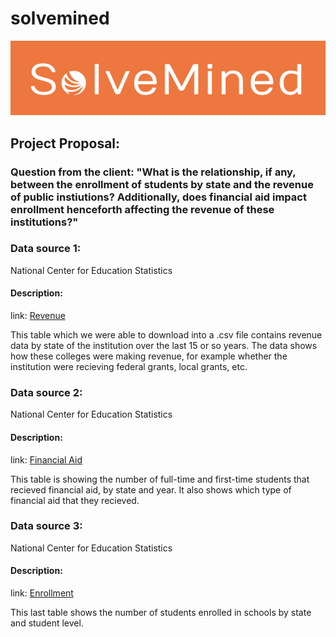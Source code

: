 # solvemined

![alt text](https://github.com/brevinowens/solvemined/blob/main/Resources/solvemined.png?raw=true)

## Project Proposal:

### Question from the client: "What is the relationship, if any, between the enrollment of students by state and the revenue of public instiutions? Additionally, does financial aid impact enrollment henceforth affecting the revenue of these institutions?" 

### Data source 1:
National Center for Education Statistics
#### Description:
link: [Revenue](https://nces.ed.gov/ipeds/TrendGenerator/app/build-table/6/13?rid=6&ridv=1%7C2%7C4%7C5%7C6%7C8%7C9%7C10%7C11%7C12%7C13%7C15%7C16%7C17%7C18%7C19%7C20%7C21%7C22%7C23%7C24%7C25%7C26%7C27%7C28%7C29%7C30%7C31%7C32%7C33%7C34%7C35%7C36%7C37%7C38%7C39%7C40%7C41%7C42%7C44%7C45%7C46%7C47%7C48%7C49%7C50%7C51%7C53%7C54%7C55%7C56&cid=25)

This table which we were able to download into a .csv file contains revenue data by state of the institution over the last 15 or so years. The data shows how these colleges were making revenue, for example whether the institution were recieving federal grants, local grants, etc. 

### Data source 2:
National Center for Education Statistics
#### Description:
link: [Financial Aid](https://nces.ed.gov/ipeds/TrendGenerator/app/build-table/8/25?rid=6&ridv=1%7C2%7C4%7C5%7C6%7C8%7C9%7C10%7C11%7C12%7C13%7C15%7C16%7C17%7C18%7C19%7C20%7C21%7C22%7C23%7C24%7C25%7C26%7C27%7C28%7C29%7C30%7C31%7C32%7C33%7C34%7C35%7C36%7C37%7C38%7C39%7C40%7C41%7C42%7C44%7C45%7C46%7C47%7C48%7C49%7C50%7C51%7C53%7C54%7C55%7C56&cid=46)

This table is showing the number of full-time and first-time students that recieved financial aid, by state and year. It also shows which type of financial aid that they recieved.

### Data source 3:
National Center for Education Statistics

#### Description: 
link: [Enrollment](https://nces.ed.gov/ipeds/TrendGenerator/app/build-table/2/2?rid=6&ridv=1%7C2%7C4%7C5%7C6%7C8%7C9%7C10%7C11%7C12%7C13%7C15%7C16%7C17%7C18%7C19%7C20%7C21%7C22%7C23%7C24%7C25%7C26%7C27%7C28%7C29%7C30%7C31%7C32%7C33%7C34%7C35%7C36%7C37%7C38%7C39%7C40%7C41%7C42%7C44%7C45%7C46%7C47%7C48%7C49%7C50%7C51%7C53%7C54%7C55%7C56&cid=9)

This last table shows the number of students enrolled in schools by state and student level.